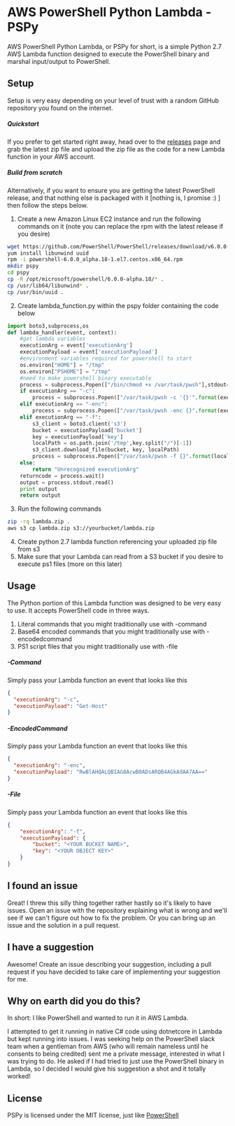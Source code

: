 # AWS PowerShell Python Lambda - PSPy

AWS PowerShell Python Lambda, or PSPy for short, is a simple Python 2.7 AWS Lambda function designed to execute the PowerShell binary and marshal input/output to PowerShell.

## Setup
Setup is very easy depending on your level of trust with a random GitHub repository you found on the internet.

##### Quickstart
If you prefer to get started right away, head over to the [releases](https://github.com/vector-sec/PSPy/releases/) page and grab the latest zip file and upload the zip file as the code for a new Lambda function in your AWS account.

##### Build from scratch
Alternatively, if you want to ensure you are getting the latest PowerShell release, and that nothing else is packaged with it [nothing is, I promise :) ] then follow the steps below.
1. Create a new Amazon Linux EC2 instance and run the following commands on it (note you can replace the rpm with the latest release if you desire)
```sh
wget https://github.com/PowerShell/PowerShell/releases/download/v6.0.0-alpha.18/powershell-6.0.0_alpha.18-1.el7.centos.x86_64.rpm
yum install libunwind uuid
rpm -i powershell-6.0.0_alpha.18-1.el7.centos.x86_64.rpm
mkdir pspy
cd pspy
cp -R /opt/microsoft/powershell/6.0.0-alpha.18/* .
cp /usr/lib64/libunwind* .
cp /usr/bin/uuid .
```
2. Create lambda_function.py within the pspy folder containing the code below
```python
import boto3,subprocess,os
def lambda_handler(event, context):
    #get lambda variables
    executionArg = event['executionArg']
    executionPayload = event['executionPayload']
    #environment variables required for powershell to start
    os.environ["HOME"] = "/tmp"
    os.environ["PSHOME"] = "/tmp"
    #need to make powershell binary executable
    process = subprocess.Popen(["/bin/chmod +x /var/task/pwsh"],stdout=subprocess.PIPE,stderr=subprocess.STDOUT,shell=True)
    if executionArg == "-c":
        process = subprocess.Popen(["/var/task/pwsh -c '{}'".format(executionPayload)],stdout=subprocess.PIPE,stderr=subprocess.STDOUT,shell=True)
    elif executionArg == "-enc":
        process = subprocess.Popen(["/var/task/pwsh -enc {}".format(executionPayload)],stdout=subprocess.PIPE,stderr=subprocess.STDOUT,shell=True)
    elif executionArg == "-f":
        s3_client = boto3.client('s3')
        bucket = executionPayload['bucket']
        key = executionPayload['key']
        localPath = os.path.join('/tmp',key.split("/")[-1])
        s3_client.download_file(bucket, key, localPath)
        process = subprocess.Popen(["/var/task/pwsh -f {}".format(localPath)],stdout=subprocess.PIPE,stderr=subprocess.STDOUT,shell=True)
    else:
        return "Unrecognized executionArg"
    returncode = process.wait()
    output = process.stdout.read()
    print output
    return output
```
3. Run the following commands
```sh
zip -rq lambda.zip .
aws s3 cp lambda.zip s3://yourbucket/lambda.zip
```
4. Create python 2.7 lambda function referencing your uploaded zip file from s3
5. Make sure that your Lambda can read from a S3 bucket if you desire to execute ps1 files (more on this later)

## Usage
The Python portion of this Lambda function was designed to be very easy to use. It accepts PowerShell code in three ways.
1. Literal commands that you might traditionally use with -command
2. Base64 encoded commands that you might traditionally use with -encodedcommand
3. PS1 script files that you might traditionally use with -file

##### -Command
Simply pass your Lambda function an event that looks like this
```json
{
  "executionArg": "-c",
  "executionPayload": "Get-Host"
}
```

##### -EncodedCommand
Simply pass your Lambda function an event that looks like this
```json
{
  "executionArg": "-enc",
  "executionPayload": "RwBlAHQALQBIAG8AcwB0ADsARQB4AGkAdAA7AA=="
}
```

##### -File
Simply pass your Lambda function an event that looks like this
```json
{
	"executionArg": "-f",
	"executionPayload": {
		"bucket": "<YOUR BUCKET NAME>",
		"key": "<YOUR OBJECT KEY>"
	}
}
```

## I found an issue
Great! I threw this silly thing together rather hastily so it's likely to have issues. Open an issue with the repository explaining what is wrong and we'll see if we can't figure out how to fix the problem. Or you can bring up an issue and the solution in a pull request.

## I have a suggestion
Awesome! Create an issue describing your suggestion, including a pull request if you have decided to take care of implementing your suggestion for me.

## Why on earth did you do this?
In short: I like PowerShell and wanted to run it in AWS Lambda.

I attempted to get it running in native C# code using dotnetcore in Lambda but kept running into issues. I was seeking help on the PowerShell slack team when a gentleman from AWS (who will remain nameless until he consents to being credited) sent me a private message, interested in what I was trying to do. He asked if I had tried to just use the PowerShell binary in Lambda, so I decided I would give his suggestion a shot and it totally worked!

## License
PSPy is licensed under the MIT license, just like [PowerShell](https://github.com/PowerShell/PowerShell/blob/master/LICENSE.txt)

